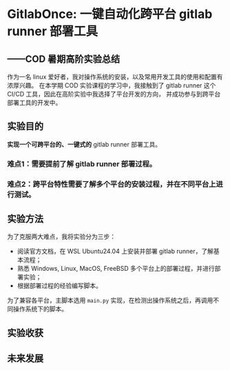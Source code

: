 # GitlabOnce: 一键自动化跨平台 gitlab runner 部署工具
## ——COD 暑期高阶实验总结
作为一名 linux 爱好者，我对操作系统的安装，以及常用开发工具的使用和配置有浓厚兴趣。
在本学期 COD 实验课程的学习中，我接触到了 gitlab runner 这个 CI/CD 工具，因此在高阶实验中我选择了平台开发的方向，
并成功参与到跨平台部署工具的开发中。

## 实验目的
**实现一个可跨平台的、一键式的** gitlab runner 部署工具。

### 难点1：需要提前了解 gitlab runner 部署过程。

### 难点2：跨平台特性需要了解多个平台的安装过程，并在不同平台上进行测试。


## 实验方法
为了克服两大难点，我将实验分为三步：

- 阅读官方文档，在 WSL Ubuntu24.04 上安装并部署 gitlab runner，了解基本流程；
- 熟悉 Windows, Linux, MacOS, FreeBSD 多个平台上的部署过程，并进行部署实验；
- 根据部署过程的经验编写脚本。

为了兼容各平台，主脚本选用 `main.py` 实现，在检测出操作系统之后，再调用不同操作系统下的脚本。

## 实验收获



## 未来发展

